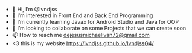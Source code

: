 - 👋 Hi, I’m @Ivndjss
- 👀 I’m interested in Front End and Back End Programming
- 🌱 I’m currently learning Javax for Android Studio and Java for OOP
- 💞️ I’m looking to collaborate on some Projects that we can create soon
- 📫 How to reach me dejesusmichaelivan72@gmail.com
- <3 this is my website https://ivndjss.github.io/IvndjssG4/
<!---
Ivndjss/Ivndjss is a ✨ special ✨ repository because its `README.md` (this file) appears on your GitHub profile.
You can click the Preview link to take a look at your changes.
--->
